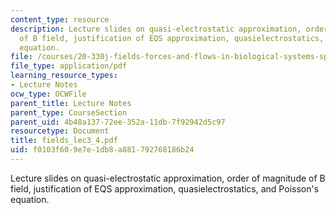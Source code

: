 ```yaml
---
content_type: resource
description: Lecture slides on quasi-electrostatic approximation, order of magnitude
  of B field, justification of EQS approximation, quasielectrostatics, and Poisson's
  equation.
file: /courses/20-330j-fields-forces-and-flows-in-biological-systems-spring-2007/f0103f609e7e1db8a881792768186b24_fields_lec3_4.pdf
file_type: application/pdf
learning_resource_types:
- Lecture Notes
ocw_type: OCWFile
parent_title: Lecture Notes
parent_type: CourseSection
parent_uid: 4b48a137-72ee-352a-11db-7f92942d5c97
resourcetype: Document
title: fields_lec3_4.pdf
uid: f0103f60-9e7e-1db8-a881-792768186b24
---
```

Lecture slides on quasi-electrostatic approximation, order of magnitude of B field, justification of EQS approximation, quasielectrostatics, and Poisson's equation.

